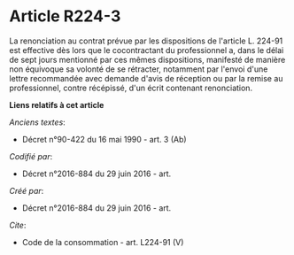 # Article R224-3

La renonciation au contrat prévue par les dispositions de l'article L. 224-91 est effective dès lors que le cocontractant du
professionnel a, dans le délai de sept jours mentionné par ces mêmes dispositions, manifesté de manière non équivoque sa
volonté de se rétracter, notamment par l'envoi d'une lettre recommandée avec demande d'avis de réception ou par la remise au
professionnel, contre récépissé, d'un écrit contenant renonciation.

**Liens relatifs à cet article**

_Anciens textes_:

  - Décret n°90-422 du 16 mai 1990 - art. 3 (Ab)

_Codifié par_:

  - Décret n°2016-884 du 29 juin 2016 - art.

_Créé par_:

  - Décret n°2016-884 du 29 juin 2016 - art.

_Cite_:

  - Code de la consommation - art. L224-91 (V)
